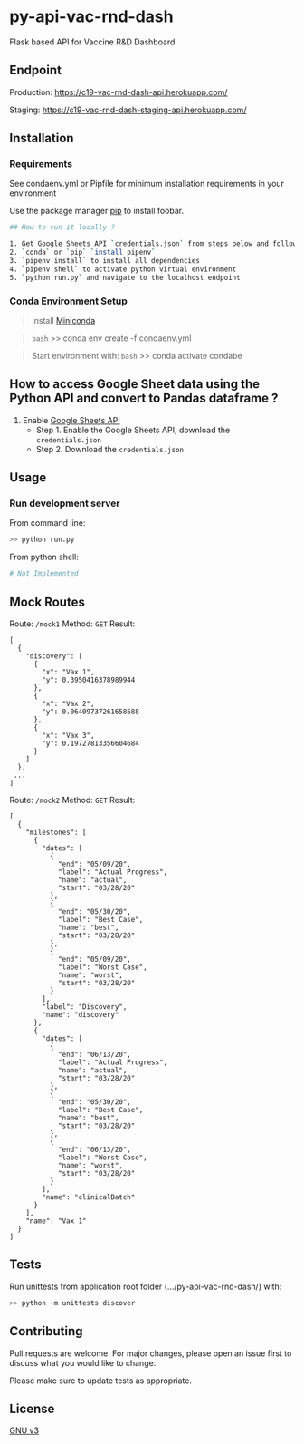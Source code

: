 # py-api-vac-rnd-dash

Flask based API for Vaccine R&amp;D Dashboard

## Endpoint

Production: https://c19-vac-rnd-dash-api.herokuapp.com/

Staging: https://c19-vac-rnd-dash-staging-api.herokuapp.com/


## Installation

### Requirements

See condaenv.yml or Pipfile for minimum installation requirements in your environment

Use the package manager [pip](https://pip.pypa.io/en/stable/) to install foobar.

```bash
## How to run it locally ?

1. Get Google Sheets API `credentials.json` from steps below and follow steps below
2. `conda` or `pip` `install pipenv`
3. `pipenv install` to install all dependencies
4. `pipenv shell` to activate python virtual environment
5. `python run.py` and navigate to the localhost endpoint
```

### Conda Environment Setup

> Install [Miniconda](https://docs.conda.io/en/latest/miniconda.html)

> ```bash``` >> conda env create -f condaenv.yml

> Start environment with: ```bash``` >> conda activate condabe

## How to access Google Sheet data using the Python API and convert to Pandas dataframe ?

1. Enable [Google Sheets API](https://developers.google.com/sheets/api/quickstart/python)
   - Step 1. Enable the Google Sheets API, download the `credentials.json`
   - Step 2. Download the `credentials.json`


## Usage

### Run development server

From command line:

```bash
>> python run.py
```

From python shell:

```python
# Not Implemented
```

## Mock Routes


Route: `/mock1`
Method: `GET`
Result:
```
[
  {
    "discovery": [
      {
        "x": "Vax 1", 
        "y": 0.3950416378989944
      }, 
      {
        "x": "Vax 2", 
        "y": 0.06409737261658588
      }, 
      {
        "x": "Vax 3", 
        "y": 0.19727813356604684
      }
    ]
  }, 
 ...
]
```



Route: `/mock2`
Method: `GET`
Result:
```
[
  {
    "milestones": [
      {
        "dates": [
          {
            "end": "05/09/20", 
            "label": "Actual Progress", 
            "name": "actual", 
            "start": "03/28/20"
          }, 
          {
            "end": "05/30/20", 
            "label": "Best Case", 
            "name": "best", 
            "start": "03/28/20"
          }, 
          {
            "end": "05/09/20", 
            "label": "Worst Case", 
            "name": "worst", 
            "start": "03/28/20"
          }
        ], 
        "label": "Discovery", 
        "name": "discovery"
      }, 
      {
        "dates": [
          {
            "end": "06/13/20", 
            "label": "Actual Progress", 
            "name": "actual", 
            "start": "03/28/20"
          }, 
          {
            "end": "05/30/20", 
            "label": "Best Case", 
            "name": "best", 
            "start": "03/28/20"
          }, 
          {
            "end": "06/13/20", 
            "label": "Worst Case", 
            "name": "worst", 
            "start": "03/28/20"
          }
        ], 
        "name": "clinicalBatch"
      }
    ], 
    "name": "Vax 1"
  }
]
```

## Tests

Run unittests from application root folder (.../py-api-vac-rnd-dash/) with:

```bash
>> python -m unittests discover
```


## Contributing
Pull requests are welcome. For major changes, please open an issue first to discuss what you would like to change.

Please make sure to update tests as appropriate.

## License
[GNU v3](https://choosealicense.com/licenses/gpl-3.0/)
